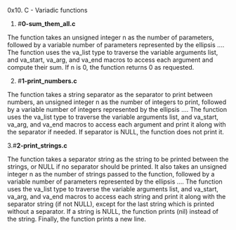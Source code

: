 0x10. C - Variadic functions

1. #**0-sum_them_all.c**

The function takes an unsigned integer n as the number of parameters, followed by a variable number of parameters represented by the ellipsis .... The function uses the va_list type to traverse the variable arguments list, and va_start, va_arg, and va_end macros to access each argument and compute their sum. If n is 0, the function returns 0 as requested.

2. #**1-print_numbers.c**

The function takes a string separator as the separator to print between numbers, an unsigned integer n as the number of integers to print, followed by a variable number of integers represented by the ellipsis .... The function uses the va_list type to traverse the variable arguments list, and va_start, va_arg, and va_end macros to access each argument and print it along with the separator if needed. If separator is NULL, the function does not print it.

3.#**2-print_strings.c**

The function takes a separator string as the string to be printed between the strings, or NULL if no separator should be printed. It also takes an unsigned integer n as the number of strings passed to the function, followed by a variable number of parameters represented by the ellipsis .... The function uses the va_list type to traverse the variable arguments list, and va_start, va_arg, and va_end macros to access each string and print it along with the separator string (if not NULL), except for the last string which is printed without a separator. If a string is NULL, the function prints (nil) instead of the string. Finally, the function prints a new line.
